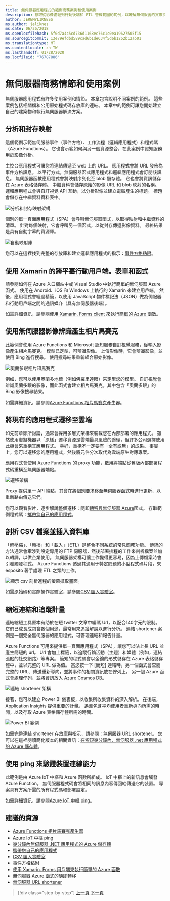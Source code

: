 ```yaml
---
title: 無伺服器應用程式的範例商務案例和使用案例
description: 存取從影像處理到行動後端和 ETL 管線範圍的範例，以瞭解無伺服器的實際操作方法。
author: JEREMYLIKNESS
ms.author: jeliknes
ms.date: 06/26/2018
ms.openlocfilehash: 5f0d7a4c5cd736d1168ec76c1c0ea19627505f15
ms.sourcegitcommit: 13e79efdbd589cad6b1de634f5d6b1262b12ab01
ms.translationtype: MT
ms.contentlocale: zh-TW
ms.lasthandoff: 01/28/2020
ms.locfileid: "76787886"
---
```

# <a name="serverless-business-scenarios-and-use-cases"></a>無伺服器商務情節和使用案例

無伺服器應用程式有許多使用案例和情節。 本章包含說明不同案例的範例。 這些案例包括相關檔和公用原始程式碼存放庫的連結。 本章中的範例可讓您開始建立自己的建築物和執行無伺服器解決方案。

## <a name="analyze-and-archive-images"></a>分析和封存映射

這個範例示範無伺服器事件（事件方格）、工作流程（邏輯應用程式）和程式碼（Azure Functions）。 它也會示範如何與另一個資源整合，在此案例中認知服務用於影像分析。

主控台應用程式可讓您將連結傳遞至 web 上的 URL。 應用程式會將 URL 發佈為事件方格訊息。 以平行方式，無伺服器函式應用程式和邏輯應用程式會訂閱該訊息。 無伺服器函數應用程式會將映射序列化至 blob 儲存體。 它也會將資訊儲存在 Azure 表格儲存體。 中繼資料會儲存原始的影像 URL 和 blob 映射的名稱。 邏輯應用程式會與自訂視覺 API 互動，以分析影像並建立電腦產生的標題。 標題會儲存在中繼資料資料表中。

![分析和封存映射架構](./media/image-processing-example.png)

個別的單一頁面應用程式（SPA）會呼叫無伺服器函式，以取得映射和中繼資料的清單。 針對每個映射，它會呼叫另一個函式，以從封存傳遞影像資料。 最終結果是具有自動字幕的資源庫。

![自動映射庫](./media/automated-image-gallery.png)

您可以在這裡找到完整的存放庫和建立邏輯應用程式的指示：[事件方格粘附](https://github.com/JeremyLikness/Event-Grid-Glue)。

## <a name="cross-platform-mobile-client-using-xamarinforms-and-functions"></a>使用 Xamarin 的跨平臺行動用戶端。表單和函式

請參閱如何在 Azure 入口網站中或 Visual Studio 中執行簡單的無伺服器 Azure 函式。 使用在 Android、iOS 和 Windows 上執行的 Xamarin 來建立用戶端。 然後，應用程式會經過精簡，以使用 JavaScript 物件標記法（JSON）做為伺服器和行動用戶端之間的通訊媒介（具有無伺服器後端）。

如需詳細資訊，請參閱[使用 Xamarin. Forms client 來執行簡單的 Azure 函數](https://docs.microsoft.com/samples/azure-samples/functions-xamarin-getting-started/implementing-a-simple-azure-function-with-a-xamarinforms-client/)。

## <a name="generate-a-photo-mosaic-with-serverless-image-recognition"></a>使用無伺服器影像辨識產生相片馬賽克

此範例會使用 Azure Functions 和 Microsoft 認知服務自訂視覺服務，從輸入影像產生相片馬賽克。 模型已定型，可辨識影像。 上傳影像時，它會辨識影像，並使用 Bing 進行搜尋。 使用搜尋結果重新組合原始影像。

![奧蘭多眼相片和馬賽克](./media/orlando-eye-both.png)

例如，您可以使用奧蘭多地標（例如佛羅里達眼）來定型您的模型。 自訂視覺會辨識奧蘭多眼的影像，而此函式會建立相片馬賽克，其中包含「奧蘭多眼」的 Bing 影像搜尋結果。

如需詳細資訊，請參閱[Azure Functions 相片馬賽克](https://github.com/Azure-Samples/functions-dotnet-photo-mosaic)產生器。

## <a name="migrate-an-existing-application-to-the-cloud"></a>將現有的應用程式遷移至雲端

如先前章節所討論，通常會採用多層式架構來裝載您在內部部署的應用程式。 雖然使用虛擬機器以「原樣」遷移資源是雲端最具風險的途徑，但許多公司選擇使用此機會來重構其應用程式。 幸好，重構不一定要有「全有或無」的成果。 事實上，您可以遷移您的應用程式，然後將元件分次取代為雲端原生對應專案。

應用程式會使用 Azure Functions 的 proxy 功能，啟用將端點從舊版內部部署程式碼重構至無伺服器端點。

![遷移架構](./media/migration-architecture.png)

Proxy 提供單一 API 端點，其會在將個別要求移至無伺服器函式時進行更新，以重新路由傳送它們。

您可以觀看影片，逐步解說整個遷移：隨即[轉移與無伺服器 Azure](https://channel9.msdn.com/Events/Connect/2017/E102)函式。 存取範例程式碼：[攜帶您自己的應用程式](https://github.com/JeremyLikness/bring-own-app-connect-17)。

## <a name="parse-a-csv-file-and-insert-into-a-database"></a>剖析 CSV 檔案並插入資料庫

「解壓縮」、「轉換」和「載入」（ETL）是整合不同系統的常見商務功能。 傳統的方法通常會牽涉到設定專用的 FTP 伺服器，然後部署排程的工作來剖析檔案並加以轉譯，以供企業使用。 無伺服器架構可讓工作變得更容易，因為上傳檔案時會引發觸發程式。 Azure Functions 透過其適用于特定問題的小型程式碼片段，來 esposito 著手處理 ETL 之類的工作。

![顯示 csv 剖析進程的螢幕擷取畫面。](./media/serverless-business-scenarios/csv-parse-database-import.png)

如需原始碼和實際操作實驗室，請參閱[CSV 匯入實驗室](https://github.com/JeremyLikness/azure-fn-file-process-hol)。

## <a name="shorten-links-and-track-metrics"></a>縮短連結和追蹤計量

連結縮短工具原本有助於在短 twitter 文章中編碼 Url，以配合140字元的限制。 它們已成長成包含數個用途，最常用來追蹤解說以進行分析。 連結 shortener 案例是一個完全無伺服器的應用程式，可管理連結和報告計量。

Azure Functions 可用來提供單一頁面應用程式（SPA），讓您可以貼上長 URL 並產生簡短的 url。 Url 會加上標籤，以追蹤行銷活動（主題）和媒體（例如，連結張貼的社交網路）等專案。 簡短的程式碼會以金鑰的形式儲存在 Azure 表格儲存體中，並以完整的 URL 做為值。 當您按一下 [簡短] 連結時，另一個函式會查閱完整的 URL、傳送重新導向，並將事件的相關資訊放在佇列上。 另一個 Azure 函式會處理佇列，並將資訊放入 Azure Cosmos DB。

![連結 shortener 架構](./media/link-shortener-architecture.png)

接著，您可以建立 Power BI 儀表板，以收集所收集資料的深入解析。 在後端，Application Insights 提供重要的計量。 遙測包含平均使用者重新導向所需的時間，以及存取 Azure 表格儲存體所需的時間。

![Power BI 範例](./media/power-bi-example.png)

如需完整連結 shortener 存放庫與指示，請參閱：[無伺服器 URL shortener](https://github.com/jeremylikness/serverless-url-shortener)。 您可以在這裡閱讀簡化版本的相關資訊：[在短短幾分鐘內，無伺服器 .net 應用程式的 Azure 儲存體](https://devblogs.microsoft.com/aspnet/azure-storage-for-serverless-net-apps-in-minutes/)。

## <a name="verify-device-connectivity-using-a-ping"></a>使用 ping 來驗證裝置連線能力

此範例是由 Azure IoT 中樞和 Azure 函數所組成。 IoT 中樞上的新訊息會觸發 Azure Function。 無伺服器程式碼會將相同的訊息內容傳回給傳送它的裝置。 專案具有方案所需的所有程式碼和部署設定。

如需詳細資訊，請參閱[Azure IoT 中樞 ping](https://github.com/Azure-Samples/iot-hub-node-ping)。

## <a name="recommended-resources"></a>建議的資源

- [Azure Functions 相片馬賽克產生器](https://github.com/Azure-Samples/functions-dotnet-photo-mosaic)
- [Azure IoT 中樞 ping](https://github.com/Azure-Samples/iot-hub-node-ping)
- [幾分鐘內無伺服器 .NET 應用程式的 Azure 儲存體](https://devblogs.microsoft.com/aspnet/azure-storage-for-serverless-net-apps-in-minutes/)
- [攜帶您自己的應用程式](https://github.com/JeremyLikness/bring-own-app-connect-17)
- [CSV 匯入實驗室](https://github.com/JeremyLikness/azure-fn-file-process-hol)
- [事件方格粘附](https://github.com/JeremyLikness/Event-Grid-Glue)
- [使用 Xamarin. Forms 用戶端來執行簡單的 Azure 函數](https://docs.microsoft.com/samples/azure-samples/functions-xamarin-getting-started/implementing-a-simple-azure-function-with-a-xamarinforms-client/)
- [無伺服器 Azure 函式的隨即轉移](https://channel9.msdn.com/Events/Connect/2017/E102)
- [無伺服器 URL shortener](https://github.com/jeremylikness/serverless-url-shortener)

>[!div class="step-by-step"]
>[上一頁](orchestration-patterns.md)
>[下一頁](serverless-conclusion.md)
